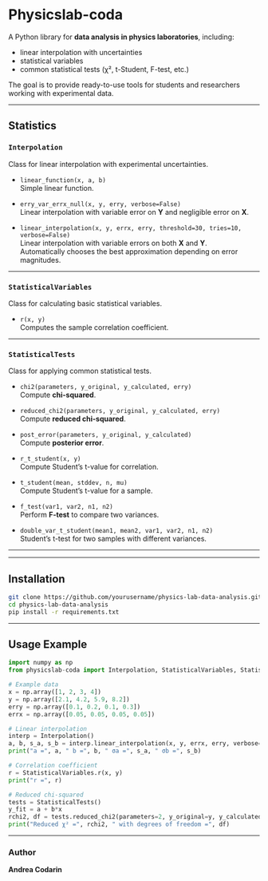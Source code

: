 # Physicslab-coda

A Python library for **data analysis in physics laboratories**, including:
- linear interpolation with uncertainties
- statistical variables
- common statistical tests (χ², t-Student, F-test, etc.)

The goal is to provide ready-to-use tools for students and researchers working with experimental data.

---

## Statistics

### `Interpolation`
Class for linear interpolation with experimental uncertainties.

- `linear_function(x, a, b)`  
  Simple linear function.

- `erry_var_errx_null(x, y, erry, verbose=False)`  
  Linear interpolation with variable error on **Y** and negligible error on **X**.

- `linear_interpolation(x, y, errx, erry, threshold=30, tries=10, verbose=False)`  
  Linear interpolation with variable errors on both **X** and **Y**.  
  Automatically chooses the best approximation depending on error magnitudes.

---

### `StatisticalVariables`
Class for calculating basic statistical variables.

- `r(x, y)`  
  Computes the sample correlation coefficient.

---

### `StatisticalTests`
Class for applying common statistical tests.

- `chi2(parameters, y_original, y_calculated, erry)`  
  Compute **chi-squared**.

- `reduced_chi2(parameters, y_original, y_calculated, erry)`  
  Compute **reduced chi-squared**.

- `post_error(parameters, y_original, y_calculated)`  
  Compute **posterior error**.

- `r_t_student(x, y)`  
  Compute Student’s t-value for correlation.

- `t_student(mean, stddev, n, mu)`  
  Compute Student’s t-value for a sample.

- `f_test(var1, var2, n1, n2)`  
  Perform **F-test** to compare two variances.

- `double_var_t_student(mean1, mean2, var1, var2, n1, n2)`  
  Student’s t-test for two samples with different variances.

---

---

## Installation

```bash
git clone https://github.com/yourusername/physics-lab-data-analysis.git
cd physics-lab-data-analysis
pip install -r requirements.txt
```

---

## Usage Example

```python
import numpy as np
from physicslab-coda import Interpolation, StatisticalVariables, StatisticalTests

# Example data
x = np.array([1, 2, 3, 4])
y = np.array([2.1, 4.2, 5.9, 8.2])
erry = np.array([0.1, 0.2, 0.1, 0.3])
errx = np.array([0.05, 0.05, 0.05, 0.05])

# Linear interpolation
interp = Interpolation()
a, b, s_a, s_b = interp.linear_interpolation(x, y, errx, erry, verbose=True)
print("a =", a, " b =", b, " σa =", s_a, " σb =", s_b)

# Correlation coefficient
r = StatisticalVariables.r(x, y)
print("r =", r)

# Reduced chi-squared
tests = StatisticalTests()
y_fit = a + b*x
rchi2, df = tests.reduced_chi2(parameters=2, y_original=y, y_calculated=y_fit, erry=erry)
print("Reduced χ² =", rchi2, " with degrees of freedom =", df)
```

---

### Author

**Andrea Codarin**